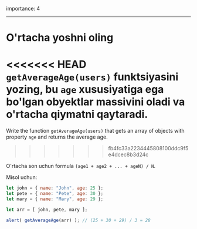 importance: 4

---

# O'rtacha yoshni oling

<<<<<<< HEAD
`getAverageAge(users)` funktsiyasini yozing, bu `age` xususiyatiga ega bo'lgan obyektlar massivini oladi va o'rtacha qiymatni qaytaradi.
=======
Write the function `getAverageAge(users)` that gets an array of objects with property `age` and returns the average age.
>>>>>>> fb4fc33a2234445808100ddc9f5e4dcec8b3d24c

O'rtacha son uchun formula `(age1 + age2 + ... + ageN) / N`.

Misol uchun:

```js no-beautify
let john = { name: "John", age: 25 };
let pete = { name: "Pete", age: 30 };
let mary = { name: "Mary", age: 29 };

let arr = [ john, pete, mary ];

alert( getAverageAge(arr) ); // (25 + 30 + 29) / 3 = 28
```
